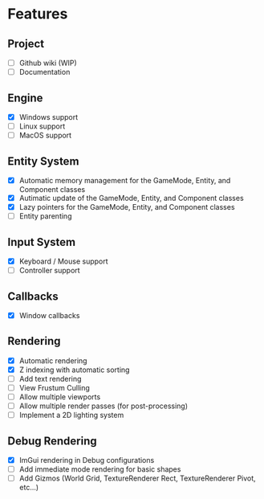 # Features

## Project

- [ ] Github wiki (WIP)
- [ ] Documentation

## Engine

- [X] Windows support
- [ ] Linux support
- [ ] MacOS support

## Entity System

- [X] Automatic memory management for the GameMode, Entity, and Component classes
- [X] Autimatic update of the GameMode, Entity, and Component classes
- [X] Lazy pointers for the GameMode, Entity, and Component classes
- [ ] Entity parenting

## Input System

- [X] Keyboard / Mouse support
- [ ] Controller support

## Callbacks

- [X] Window callbacks

## Rendering

- [X] Automatic rendering
- [X] Z indexing with automatic sorting
- [ ] Add text rendering
- [ ] View Frustum Culling
- [ ] Allow multiple viewports
- [ ] Allow multiple render passes (for post-processing)
- [ ] Implement a 2D lighting system

## Debug Rendering

- [X] ImGui rendering in Debug configurations
- [ ] Add immediate mode rendering for basic shapes
- [ ] Add Gizmos (World Grid, TextureRenderer Rect, TextureRenderer Pivot, etc...)
